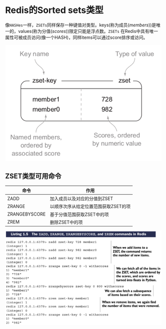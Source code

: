 # Redis的Sorted sets类型

像``HASHes``一样，``ZSETs``同样保存一种键值对类型。keys(称为成员(*members*))是唯一的，values(称为分值(*scores*))限定只能是浮点数。``ZSETs`` 在Redis中具有唯一属性可被成员访问(像一个HASH)，同样items可以通过score排序或访问。

![](images/1.2.5-1.png)

## ZSET类型可用命令

| 命令 | 作用 |
| ---- | ---- |
| ZADD | 加入成员以及对应的分值到ZSET |
| ZRANGE | 以顺序次序从给定位置范围获取ZSET的项 |
| ZRANGEBYSCORE | 基于分值范围获取ZSET中的项 |
| ZREM | 删除ZSET中的项 |

![](images/1.2.5-2.png)

